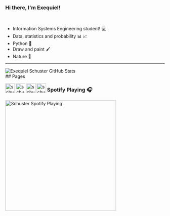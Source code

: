 ### Hi there, I'm Exequiel! 
<br />

- Information Systems Engineering student! 💻
- Data, statistics and probability 📊 📈
- Python 🐍
- Draw and paint 🖌
- Nature 🌴

---
<img alighn='left' alt="Exequiel Schuster GitHub Stats" src="https://github-readme-stats.vercel.app/api?ExequielSchuster=anuraghazra&show_icons=true&count_private=true&theme=gruvbox"/>

<br />
## Pages

[<img align="left" alt="schusterdotexe | YouTube" width="30px" src="https://cdn.jsdelivr.net/npm/simple-icons@v3/icons/tiktok.svg" />][TikTok]
[<img align="left" alt="schusterdotexe | Twitter" width="30px" src="https://cdn.jsdelivr.net/npm/simple-icons@v3/icons/twitter.svg" />][Twitter]
[<img align="left" alt="schusterdotexe | LinkedIn" width="30px" src="https://cdn.jsdelivr.net/npm/simple-icons@v3/icons/linkedin.svg" />][Linkedin]
[<img align="left" alt="schusterdotexe | Instagram" width="30px" src="https://cdn.jsdelivr.net/npm/simple-icons@v3/icons/instagram.svg" />][Instagram]

[Instagram]: https://www.instagram.com/schusterdotexe
[Linkedin]: https://www.linkedin.com/in/schusterexequielandres
[TikTok]: https://www.tiktok.com/@schusterdotexe
[Twitter]: https://twitter.com/schusterdotexe

### Spotify Playing 🎧 
[<img src="https://now-playing-codestackr.vercel.app/api/spotify-playing" alt="Schuster Spotify Playing" width="350" />](https://open.spotify.com/user/exequiel97sch)
<!--
**ExequielSchuster/ExequielSchuster** is a ✨ _special_ ✨ repository because its `README.md` (this file) appears on your GitHub profile.

Here are some ideas to get you started:

- 🔭 I’m currently working on ...
- 🌱 I’m currently learning ...
- 👯 I’m looking to collaborate on ...
- 🤔 I’m looking for help with ...
- 💬 Ask me about ...
- 📫 How to reach me: ...
- 😄 Pronouns: ...
- ⚡ Fun fact: ...
-->
